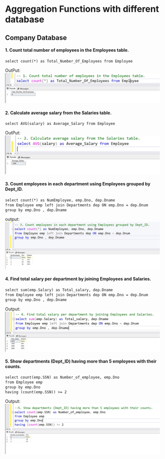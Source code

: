 # Aggregation Functions with different database
## Company Database 
#### 1. Count total number of employees in the Employees table. 
```
select count(*) as Total_Number_Of_Employees from Employee
```
OutPut:
!['total number of employees'](../img2/Add.Company1.JPG)
#### 2. Calculate average salary from the Salaries table. 
```
select AVG(salary) as Average_Salary from Employee
```
OutPut:
!['total number of employees'](../img2/Agg.Company2.JPG)

#### 3. Count employees in each department using Employees grouped by Dept_ID. 
```
select count(*) as NumEmployee, emp.Dno, dep.Dname
from Employee emp left join Departments dep ON emp.Dno = dep.Dnum
group by emp.Dno , dep.Dname

```
output: 
!['Count employees in each department'](../img2/Agg.Company3.JPG)


#### 4. Find total salary per department by joining Employees and Salaries.
```
select sum(emp.Salary) as Total_salary, dep.Dname
from Employee emp left join Departments dep ON emp.Dno = dep.Dnum
group by emp.Dno , dep.Dname
```
Output:
!['total salary per department'](../img2/Agg.Company4.JPG)


#### 5. Show departments (Dept_ID) having more than 5 employees with their counts.
```
select count(emp.SSN) as Number_of_employee, emp.Dno
from Employee emp
group by emp.Dno
having (count(emp.SSN)) >= 2
```

Output:
![' Show departments (Dept_ID)'](../img2/Agg.Company5.JPG)







